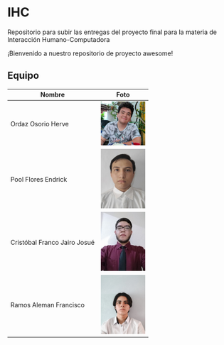 # IHC
Repositorio para subir las entregas del proyecto final para la materia de Interacción Humano-Computadora

¡Bienvenido a nuestro repositorio de proyecto awesome!

## Equipo

| Nombre             | Foto                   
| ------------------ | --------------------- |
| Ordaz Osorio Herve  | <img src="resources/Herve.jpg" width="100"> | 
| Pool Flores Endrick   | <img src="resources/Endrik.jpeg" width="100"> | 
| Cristóbal Franco Jairo Josué  | <img src="resources/Jairo.jpeg" width="100"> | 
| Ramos Aleman Francisco| <img src="resources/Francisco.jpeg" width="100">  |  
   

